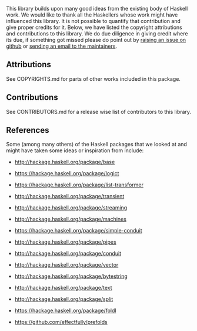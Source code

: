 This library builds upon many good ideas from the existing body of Haskell
work.  We would like to thank all the Haskellers whose work might have
influenced this library. It is not possible to quantify that contribution and
give proper credits for it. Below, we have listed the copyright attributions
and contributions to this library.  We do due diligence in giving credit where
its due, if something got missed please do point out by [raising an issue on
github](https://github.com/composewell/streamly/issues) or [sending an email to
the maintainers](mailto:streamly@composewell.com).

## Attributions

See COPYRIGHTS.md for parts of other works included in this package.

## Contributions

See CONTRIBUTORS.md for a release wise list of contributors to this library.

## References

Some (among many others) of the Haskell packages that we looked at and might
have taken some ideas or inspiration from include:

* http://hackage.haskell.org/package/base

* https://hackage.haskell.org/package/logict
* https://hackage.haskell.org/package/list-transformer
* http://hackage.haskell.org/package/transient

* http://hackage.haskell.org/package/streaming
* http://hackage.haskell.org/package/machines
* https://hackage.haskell.org/package/simple-conduit
* http://hackage.haskell.org/package/pipes
* http://hackage.haskell.org/package/conduit

* http://hackage.haskell.org/package/vector
* http://hackage.haskell.org/package/bytestring
* http://hackage.haskell.org/package/text

* http://hackage.haskell.org/package/split
* https://hackage.haskell.org/package/foldl
* https://github.com/effectfully/prefolds
